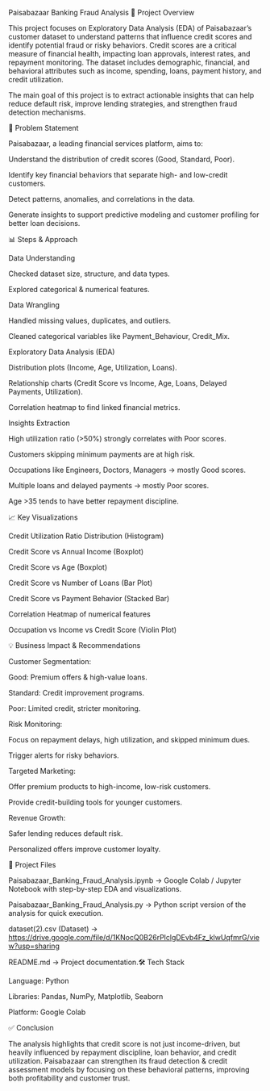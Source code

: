 Paisabazaar Banking Fraud Analysis
📌 Project Overview

This project focuses on Exploratory Data Analysis (EDA) of Paisabazaar’s customer dataset to understand patterns that influence credit scores and identify potential fraud or risky behaviors.
Credit scores are a critical measure of financial health, impacting loan approvals, interest rates, and repayment monitoring. The dataset includes demographic, financial, and behavioral attributes such as income, spending, loans, payment history, and credit utilization.

The main goal of this project is to extract actionable insights that can help reduce default risk, improve lending strategies, and strengthen fraud detection mechanisms.

🎯 Problem Statement

Paisabazaar, a leading financial services platform, aims to:

Understand the distribution of credit scores (Good, Standard, Poor).

Identify key financial behaviors that separate high- and low-credit customers.

Detect patterns, anomalies, and correlations in the data.

Generate insights to support predictive modeling and customer profiling for better loan decisions.

📊 Steps & Approach

Data Understanding

Checked dataset size, structure, and data types.

Explored categorical & numerical features.

Data Wrangling

Handled missing values, duplicates, and outliers.

Cleaned categorical variables like Payment_Behaviour, Credit_Mix.

Exploratory Data Analysis (EDA)

Distribution plots (Income, Age, Utilization, Loans).

Relationship charts (Credit Score vs Income, Age, Loans, Delayed Payments, Utilization).

Correlation heatmap to find linked financial metrics.

Insights Extraction

High utilization ratio (>50%) strongly correlates with Poor scores.

Customers skipping minimum payments are at high risk.

Occupations like Engineers, Doctors, Managers → mostly Good scores.

Multiple loans and delayed payments → mostly Poor scores.

Age >35 tends to have better repayment discipline.

📈 Key Visualizations

Credit Utilization Ratio Distribution (Histogram)

Credit Score vs Annual Income (Boxplot)

Credit Score vs Age (Boxplot)

Credit Score vs Number of Loans (Bar Plot)

Credit Score vs Payment Behavior (Stacked Bar)

Correlation Heatmap of numerical features

Occupation vs Income vs Credit Score (Violin Plot)

💡 Business Impact & Recommendations

Customer Segmentation:

Good: Premium offers & high-value loans.

Standard: Credit improvement programs.

Poor: Limited credit, stricter monitoring.

Risk Monitoring:

Focus on repayment delays, high utilization, and skipped minimum dues.

Trigger alerts for risky behaviors.

Targeted Marketing:

Offer premium products to high-income, low-risk customers.

Provide credit-building tools for younger customers.

Revenue Growth:

Safer lending reduces default risk.

Personalized offers improve customer loyalty.

📂 Project Files

Paisabazaar_Banking_Fraud_Analysis.ipynb → Google Colab / Jupyter Notebook with step-by-step EDA and visualizations.

Paisabazaar_Banking_Fraud_Analysis.py → Python script version of the analysis for quick execution.

dataset(2).csv (Dataset) → https://drive.google.com/file/d/1KNocQ0B26rPlclgDEvb4Fz_klwUqfmrG/view?usp=sharing

README.md → Project documentation.🛠️ Tech Stack

Language: Python

Libraries: Pandas, NumPy, Matplotlib, Seaborn

Platform: Google Colab

✅ Conclusion

The analysis highlights that credit score is not just income-driven, but heavily influenced by repayment discipline, loan behavior, and credit utilization.
Paisabazaar can strengthen its fraud detection & credit assessment models by focusing on these behavioral patterns, improving both profitability and customer trust.